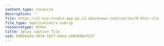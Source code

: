 ```yaml
---
content_type: resource
description: ''
file: https://ol-ocw-studio-app-qa.s3.amazonaws.com/courses/8-01sc-classical-mechanics-fall-2016/696b9ada50345817bdeaa39e6dbaf227_YdyhDdXaSP4.vtt
file_type: application/x-subrip
resourcetype: Other
title: 3play caption file
uid: 696b9ada-5034-5817-bdea-a39e6dbaf227
---
```


